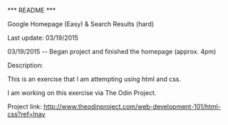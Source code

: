 *** README ***

Google Homepage (Easy) & Search Results (hard)

Last update: 03/19/2015

03/19/2015 -- Began project and finished the homepage (approx. 4pm)

Description:

This is an exercise that I am attempting using html and css.

I am working on this exercise via The Odin Project.

Project link:
http://www.theodinproject.com/web-development-101/html-css?ref=lnav

